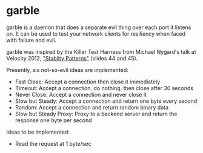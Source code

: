 garble
======

garble is a daemon that does a separate evil thing over each port it
listens on. It can be used to test your network clients for resiliency
when faced with failure and evil.

garble was inspired by the Killer Test Harness from Michael Nygard's
talk at Velocity 2012, ["Stablity
Patterns"](http://velocityconf.com/velocity2012/public/schedule/detail/24841)
(slides 44 and 45).

Presently, six not-so-evil ideas are implemented:
- Fast Close: Accept a connection then close it immediately
- Timeout: Accept a connection, do nothing, then close after 30 seconds
- Never Close: Accept a connection and never close it
- Slow but Steady: Accept a connection and return one byte every second
- Random: Accept a connection and return random binary data
- Slow but Steady Proxy: Proxy to a backend server and return the response one byte per second

Ideas to be implemented:
- Read the request at 1 byte/sec
